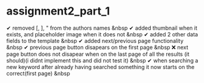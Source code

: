 # assignment2_part_1
✔  removed \[, \], \" from the authors names &nbsp
✔  added thumbnail when it exists, and placeholder image when it does not &nbsp
✔  added 2 other data fields to the template &nbsp
✔  added next/previous page functionality &nbsp
✔  previous page button disapears on the first page &nbsp
❌ next page button does not disapear when on the last page of all the results (it should)(i didnt implement this and did not test it)  &nbsp
✔  when searching a new keyword after already having searched something it now starts on the correct(first page) &nbsp

